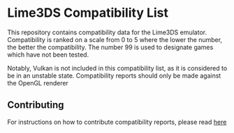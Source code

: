 # Lime3DS Compatibility List
This repository contains compatibility data for the Lime3DS emulator.
Compatibility is ranked on a scale from 0 to 5 where the lower the number, the better the compatibility. The number 99 is used to designate games which have not been tested.

Notably, Vulkan is not included in this compatibility list, as it is considered to be in an unstable state. Compatibility reports should only be made against the OpenGL renderer

## Contributing
For instructions on how to contribute compatibility reports, please read [here](https://github.com/Lime3DS/compatibility-list/blob/master/CONTRIBUTING.md)
